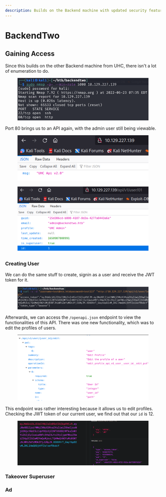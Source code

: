 ```yaml
---
description: Builds on the Backend machine with updated security features.
---
```


# BackendTwo

## Gaining Access

Since this builds on the other Backend machine from UHC, there isn't a lot of enumeration to do.

<figure><img src="../../../.gitbook/assets/image (360).png" alt=""><figcaption></figcaption></figure>

Port 80 brings us to an API again, with the admin user still being viewable.

<figure><img src="../../../.gitbook/assets/image (358).png" alt=""><figcaption></figcaption></figure>

<figure><img src="../../../.gitbook/assets/image (356).png" alt=""><figcaption></figcaption></figure>

### Creating User

We can do the same stuff to create, signin as a user and receive the JWT token for it.&#x20;

<figure><img src="../../../.gitbook/assets/image (363).png" alt=""><figcaption></figcaption></figure>

Afterwards, we can access the `/openapi.json` endpoint to view the functionalities of this API. There was one new functionality, which was to edit the profiles of users.

<figure><img src="../../../.gitbook/assets/image (366).png" alt=""><figcaption></figcaption></figure>

This endpoint was rather interesting because it allows us to edit profiles. Checking the JWT token of our current user, we find out that our `id` is 12.

<figure><img src="../../../.gitbook/assets/image (372).png" alt=""><figcaption></figcaption></figure>

### Takeover Superuser



### Ad
